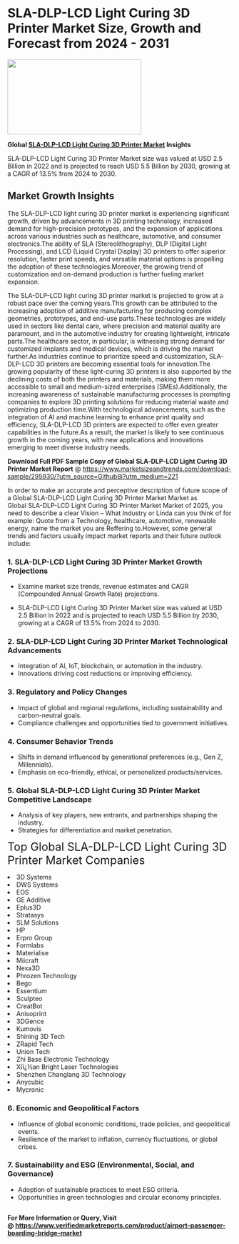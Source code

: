 <H1>SLA-DLP-LCD Light Curing 3D Printer Market Size, Growth and Forecast from 2024 - 2031</H1><img class="aligncenter size-medium wp-image-584254" src="https://thirdeyenews.in/wp-content/uploads/2024/09/Global-Market-Research-300x168.jpeg" alt="" width="300" height="168" /><p><strong>Global&nbsp;<a href="https://www.marketsizeandtrends.com/download-sample/295930/?utm_source=Github8j?utm_medium=221">SLA-DLP-LCD Light Curing 3D Printer Market</a> Insights</strong></p><p>SLA-DLP-LCD Light Curing 3D Printer Market size was valued at USD 2.5 Billion in 2022 and is projected to reach USD 5.5 Billion by 2030, growing at a CAGR of 13.5% from 2024 to 2030.</p><p><h2>Market Growth Insights</h2> <p>The SLA-DLP-LCD light curing 3D printer market is experiencing significant growth, driven by advancements in 3D printing technology, increased demand for high-precision prototypes, and the expansion of applications across various industries such as healthcare, automotive, and consumer electronics.The ability of SLA (Stereolithography), DLP (Digital Light Processing), and LCD (Liquid Crystal Display) 3D printers to offer superior resolution, faster print speeds, and versatile material options is propelling the adoption of these technologies.Moreover, the growing trend of customization and on-demand production is further fueling market expansion.</p> <p>The SLA-DLP-LCD light curing 3D printer market is projected to grow at a robust pace over the coming years.This growth can be attributed to the increasing adoption of additive manufacturing for producing complex geometries, prototypes, and end-use parts.These technologies are widely used in sectors like dental care, where precision and material quality are paramount, and in the automotive industry for creating lightweight, intricate parts.The healthcare sector, in particular, is witnessing strong demand for customized implants and medical devices, which is driving the market further.As industries continue to prioritize speed and customization, SLA-DLP-LCD 3D printers are becoming essential tools for innovation.The growing popularity of these light-curing 3D printers is also supported by the declining costs of both the printers and materials, making them more accessible to small and medium-sized enterprises (SMEs).Additionally, the increasing awareness of sustainable manufacturing processes is prompting companies to explore 3D printing solutions for reducing material waste and optimizing production time.With technological advancements, such as the integration of AI and machine learning to enhance print quality and efficiency, SLA-DLP-LCD 3D printers are expected to offer even greater capabilities in the future.As a result, the market is likely to see continuous growth in the coming years, with new applications and innovations emerging to meet diverse industry needs.</p> <p><span class=""><strong>Download Full PDF Sample Copy of Global SLA-DLP-LCD Light Curing 3D Printer Market Report</strong> @ <a href="https://www.marketsizeandtrends.com/download-sample/295930/?utm_source=Github8j?utm_medium=221" target="_blank">https://www.marketsizeandtrends.com/download-sample/295930/?utm_source=Github8j?utm_medium=221</a></span></p><p>In order to make an accurate and perceptive description of future scope of a Global&nbsp;SLA-DLP-LCD Light Curing 3D Printer Market Market as Global&nbsp;SLA-DLP-LCD Light Curing 3D Printer Market Market of 2025, you need to describe a clear Vision &ndash; What Industry or Linda can you think of for example: Quote from a Technology, healthcare, automotive, renewable energy, name the market you are Reffering to.However, some general trends and factors usually impact market reports and their future outlook include:</p><h3>1.&nbsp;<strong>SLA-DLP-LCD Light Curing 3D Printer Market Growth Projections</strong></h3><ul><li>Examine market size trends, revenue estimates and CAGR (Compounded Annual Growth Rate) projections.</li><li><p>SLA-DLP-LCD Light Curing 3D Printer Market size was valued at USD 2.5 Billion in 2022 and is projected to reach USD 5.5 Billion by 2030, growing at a CAGR of 13.5% from 2024 to 2030.</p></li></ul><h3>2.&nbsp;<strong>SLA-DLP-LCD Light Curing 3D Printer Market Technological Advancements</strong></h3><ul><li>Integration of AI, IoT, blockchain, or automation in the industry.</li><li>Innovations driving cost reductions or improving efficiency.</li></ul><h3>3.&nbsp;<strong>Regulatory and Policy Changes</strong></h3><ul><li>Impact of global and regional regulations, including sustainability and carbon-neutral goals.</li><li>Compliance challenges and opportunities tied to government initiatives.</li></ul><h3>4.&nbsp;<strong>Consumer Behavior Trends</strong></h3><ul><li>Shifts in demand influenced by generational preferences (e.g., Gen Z, Millennials).</li><li>Emphasis on eco-friendly, ethical, or personalized products/services.</li></ul><h3>5.&nbsp;<strong>Global SLA-DLP-LCD Light Curing 3D Printer Market Competitive Landscape</strong></h3><ul><li>Analysis of key players, new entrants, and partnerships shaping the industry.</li><li>Strategies for differentiation and market penetration.</li></ul><p data-pm-slice="1 1 []"><span style="color: inherit; font-family: inherit; font-size: 25px;">Top Global SLA-DLP-LCD Light Curing 3D Printer Market Companies</span></p><div class="" data-test-id=""><p><li>3D Systems</li><li> DWS Systems</li><li> EOS</li><li> GE Additive</li><li> Eplus3D</li><li> Stratasys</li><li> SLM Solutions</li><li> HP</li><li> Erpro Group</li><li> Formlabs</li><li> Materialise</li><li> Miicraft</li><li> Nexa3D</li><li> Phrozen Technology</li><li> Bego</li><li> Essentium</li><li> Sculpteo</li><li> CreatBot</li><li> Anisoprint</li><li> 3DGence</li><li> Kumovis</li><li> Shining 3D Tech</li><li> ZRapid Tech</li><li> Union Tech</li><li> Zhi Base Electronic Technology</li><li> Xiï¿½an Bright Laser Technologies</li><li> Shenzhen Changlang 3D Technology</li><li> Anycubic</li><li> Mycronic</li></p></div><h3>6.&nbsp;<strong>Economic and Geopolitical Factors</strong></h3><ul><li>Influence of global economic conditions, trade policies, and geopolitical events.</li><li>Resilience of the market to inflation, currency fluctuations, or global crises.</li></ul><h3>7.&nbsp;<strong>Sustainability and ESG (Environmental, Social, and Governance)</strong></h3><ul><li>Adoption of sustainable practices to meet ESG criteria.</li><li>Opportunities in green technologies and circular economy principles.</li></ul><h2><strong style="font-size: 14px;">For More Information or Query, Visit @&nbsp;</strong><a style="background-color: #ffffff; font-size: 14px;" href="https://www.marketsizeandtrends.com/report/sla-dlp-lcd-light-curing-3d-printer-market/" target="_blank">https://www.verifiedmarketreports.com/product/airport-passenger-boarding-bridge-market</a></h2>